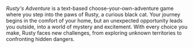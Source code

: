 *Rusty's Adventure* is a text-based choose-your-own-adventure game where you step into the paws of Rusty, a curious black cat. Your journey begins in the comfort of your home, but an unexpected opportunity leads you outside, into a world of mystery and excitement. With every choice you make, Rusty faces new challenges, from exploring unknown territories to confronting hidden dangers.
